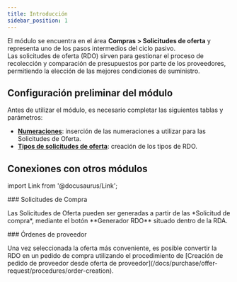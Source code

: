 ```yaml
---
title: Introducción 
sidebar_position: 1
---
```


El módulo se encuentra en el área **Compras > Solicitudes de oferta** y representa uno de los pasos intermedios del ciclo pasivo.  
Las solicitudes de oferta (RDO) sirven para gestionar el proceso de recolección y comparación de presupuestos por parte de los proveedores, permitiendo la elección de las mejores condiciones de suministro.

## **Configuración preliminar del módulo**

Antes de utilizar el módulo, es necesario completar las siguientes tablas y parámetros:  
- [**Numeraciones**](/docs/configurations/tables/fluentis-numerations): inserción de las numeraciones a utilizar para las Solicitudes de Oferta.  
- [**Tipos de solicitudes de oferta**](/docs/configurations/tables/purchase/purchase-offer-type): creación de los tipos de RDO.

## **Conexiones con otros módulos**

import Link from '@docusaurus/Link';

<div className="cardContainer">
    <div className="card">
###     <Link to="/docs/purchase/purchase-requests/general-overview">Solicitudes de Compra</Link>
        <p>Las Solicitudes de Oferta pueden ser generadas a partir de las *Solicitud de compra*, mediante el botón **Generador RDO** situado dentro de la RDA.</p>
    </div>
    <div className="card">
###     <Link to="/docs/purchase/purchase-orders/general-overview">Órdenes de proveedor</Link>
        <p>Una vez seleccionada la oferta más conveniente, es posible convertir la RDO en un pedido de compra utilizando el procedimiento de [Creación de pedido de proveedor desde oferta de proveedor](/docs/purchase/offer-request/procedures/order-creation).</p>
    </div>
</div>